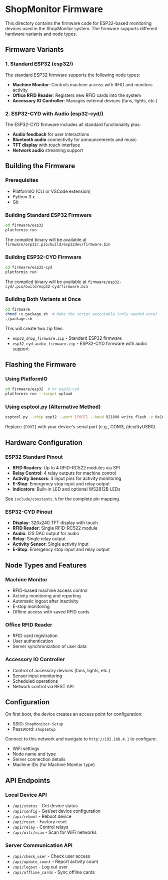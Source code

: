 # ShopMonitor Firmware

This directory contains the firmware code for ESP32-based monitoring devices used in the ShopMonitor system. The firmware supports different hardware variants and node types.

## Firmware Variants

### 1. Standard ESP32 (esp32/)
The standard ESP32 firmware supports the following node types:
- **Machine Monitor**: Controls machine access with RFID and monitors activity
- **Office RFID Reader**: Registers new RFID cards into the system
- **Accessory IO Controller**: Manages external devices (fans, lights, etc.)

### 2. ESP32-CYD with Audio (esp32-cyd/)
The ESP32-CYD firmware includes all standard functionality plus:
- **Audio feedback** for user interactions
- **Bluetooth audio** connectivity for announcements and music
- **TFT display** with touch interface
- **Network audio** streaming support

## Building the Firmware

### Prerequisites
- PlatformIO (CLI or VSCode extension)
- Python 3.x
- Git

### Building Standard ESP32 Firmware
```bash
cd firmware/esp32
platformio run
```
The compiled binary will be available at `firmware/esp32/.pio/build/esp32dev/firmware.bin`

### Building ESP32-CYD Firmware
```bash
cd firmware/esp32-cyd
platformio run
```
The compiled binary will be available at `firmware/esp32-cyd/.pio/build/esp32-cyd/firmware.bin`

### Building Both Variants at Once
```bash
cd firmware
chmod +x package.sh  # Make the script executable (only needed once)
./package.sh
```
This will create two zip files:
- `esp32_shop_firmware.zip` - Standard ESP32 firmware
- `esp32_cyd_audio_firmware.zip` - ESP32-CYD firmware with audio support

## Flashing the Firmware

### Using PlatformIO
```bash
cd firmware/esp32  # or esp32-cyd
platformio run --target upload
```

### Using esptool.py (Alternative Method)
```bash
esptool.py --chip esp32 --port [PORT] --baud 921600 write_flash -z 0x10000 firmware.bin
```
Replace `[PORT]` with your device's serial port (e.g., COM3, /dev/ttyUSB0).

## Hardware Configuration

### ESP32 Standard Pinout
- **RFID Readers**: Up to 4 RFID-RC522 modules via SPI
- **Relay Control**: 4 relay outputs for machine control
- **Activity Sensors**: 4 input pins for activity monitoring
- **E-Stop**: Emergency stop input and relay output
- **Indicators**: Built-in LED and optional WS2812B LEDs

See `include/constants.h` for the complete pin mapping.

### ESP32-CYD Pinout
- **Display**: 320x240 TFT display with touch
- **RFID Reader**: Single RFID-RC522 module
- **Audio**: I2S DAC output for audio
- **Relay**: Single relay output
- **Activity Sensor**: Single activity input
- **E-Stop**: Emergency stop input and relay output

## Node Types and Features

### Machine Monitor
- RFID-based machine access control
- Activity monitoring and reporting
- Automatic logout after inactivity
- E-stop monitoring
- Offline access with saved RFID cards

### Office RFID Reader
- RFID card registration
- User authentication
- Server synchronization of user data

### Accessory IO Controller
- Control of accessory devices (fans, lights, etc.)
- Sensor input monitoring
- Scheduled operations
- Network control via REST API

## Configuration

On first boot, the device creates an access point for configuration:
- SSID: `ShopMonitor-Setup`
- Password: `shopsetup`

Connect to this network and navigate to `http://192.168.4.1` to configure:
- WiFi settings
- Node name and type
- Server connection details
- Machine IDs (for Machine Monitor type)

## API Endpoints

### Local Device API
- `/api/status` - Get device status
- `/api/config` - Get/set device configuration
- `/api/reboot` - Reboot device
- `/api/reset` - Factory reset
- `/api/relay` - Control relays
- `/api/wifi/scan` - Scan for WiFi networks

### Server Communication API
- `/api/check_user` - Check user access
- `/api/update_count` - Report activity count
- `/api/logout` - Log out user
- `/api/offline_cards` - Sync offline cards